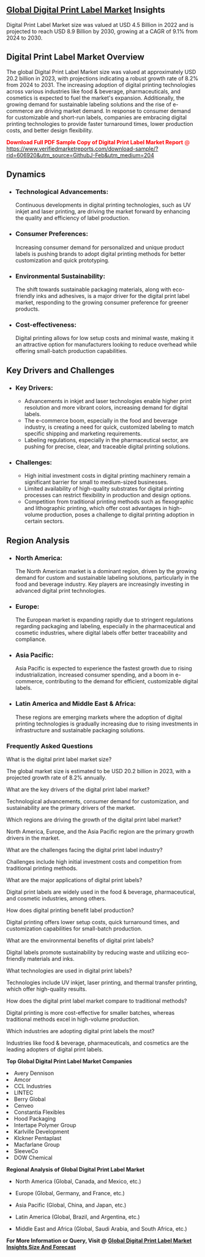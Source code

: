 <h2><a href="https://www.verifiedmarketreports.com/download-sample/?rid=606920&amp;utm_source=GithubJ&amp;utm_medium=204" target="_blank">Global Digital Print Label Market</a> Insights</h2><p>Digital Print Label Market size was valued at USD 4.5 Billion in 2022 and is projected to reach USD 8.9 Billion by 2030, growing at a CAGR of 9.1% from 2024 to 2030.</p><p> <h2>Digital Print Label Market Overview</h2> <p>The global Digital Print Label Market size was valued at approximately USD 20.2 billion in 2023, with projections indicating a robust growth rate of 8.2% from 2024 to 2031. The increasing adoption of digital printing technologies across various industries like food & beverage, pharmaceuticals, and cosmetics is expected to fuel the market's expansion. Additionally, the growing demand for sustainable labeling solutions and the rise of e-commerce are driving market demand. In response to consumer demand for customizable and short-run labels, companies are embracing digital printing technologies to provide faster turnaround times, lower production costs, and better design flexibility.</p> <p><p><span class=""><span style="color: #ff0000;"><strong>Download Full PDF Sample Copy of Digital Print Label Market Report</strong> @ </span><a href="https://www.verifiedmarketreports.com/download-sample/?rid=606920&amp;utm_source=GithubJ-Feb&amp;utm_medium=204" target="_blank">https://www.verifiedmarketreports.com/download-sample/?rid=606920&amp;utm_source=GithubJ-Feb&amp;utm_medium=204</a></span></p></p> <h2>Dynamics</h2> <ul> <li><h3>Technological Advancements:</h3> Continuous developments in digital printing technologies, such as UV inkjet and laser printing, are driving the market forward by enhancing the quality and efficiency of label production.</li> <li><h3>Consumer Preferences:</h3> Increasing consumer demand for personalized and unique product labels is pushing brands to adopt digital printing methods for better customization and quick prototyping.</li> <li><h3>Environmental Sustainability:</h3> The shift towards sustainable packaging materials, along with eco-friendly inks and adhesives, is a major driver for the digital print label market, responding to the growing consumer preference for greener products.</li> <li><h3>Cost-effectiveness:</h3> Digital printing allows for low setup costs and minimal waste, making it an attractive option for manufacturers looking to reduce overhead while offering small-batch production capabilities.</li> </ul> <h2>Key Drivers and Challenges</h2> <ul> <li><h3>Key Drivers:</h3> <ul> <li>Advancements in inkjet and laser technologies enable higher print resolution and more vibrant colors, increasing demand for digital labels.</li> <li>The e-commerce boom, especially in the food and beverage industry, is creating a need for quick, customized labeling to match specific shipping and marketing requirements.</li> <li>Labeling regulations, especially in the pharmaceutical sector, are pushing for precise, clear, and traceable digital printing solutions.</li> </ul> </li> <li><h3>Challenges:</h3> <ul> <li>High initial investment costs in digital printing machinery remain a significant barrier for small to medium-sized businesses.</li> <li>Limited availability of high-quality substrates for digital printing processes can restrict flexibility in production and design options.</li> <li>Competition from traditional printing methods such as flexographic and lithographic printing, which offer cost advantages in high-volume production, poses a challenge to digital printing adoption in certain sectors.</li> </ul> </li> </ul> <h2>Region Analysis</h2> <ul> <li><h3>North America:</h3> The North American market is a dominant region, driven by the growing demand for custom and sustainable labeling solutions, particularly in the food and beverage industry. Key players are increasingly investing in advanced digital print technologies.</li> <li><h3>Europe:</h3> The European market is expanding rapidly due to stringent regulations regarding packaging and labeling, especially in the pharmaceutical and cosmetic industries, where digital labels offer better traceability and compliance.</li> <li><h3>Asia Pacific:</h3> Asia Pacific is expected to experience the fastest growth due to rising industrialization, increased consumer spending, and a boom in e-commerce, contributing to the demand for efficient, customizable digital labels.</li> <li><h3>Latin America and Middle East & Africa:</h3> These regions are emerging markets where the adoption of digital printing technologies is gradually increasing due to rising investments in infrastructure and sustainable packaging solutions.</li> </ul> <h3>Frequently Asked Questions</h3> <p>What is the digital print label market size?</p> <p>The global market size is estimated to be USD 20.2 billion in 2023, with a projected growth rate of 8.2% annually.</p> <p>What are the key drivers of the digital print label market?</p> <p>Technological advancements, consumer demand for customization, and sustainability are the primary drivers of the market.</p> <p>Which regions are driving the growth of the digital print label market?</p> <p>North America, Europe, and the Asia Pacific region are the primary growth drivers in the market.</p> <p>What are the challenges facing the digital print label industry?</p> <p>Challenges include high initial investment costs and competition from traditional printing methods.</p> <p>What are the major applications of digital print labels?</p> <p>Digital print labels are widely used in the food & beverage, pharmaceutical, and cosmetic industries, among others.</p> <p>How does digital printing benefit label production?</p> <p>Digital printing offers lower setup costs, quick turnaround times, and customization capabilities for small-batch production.</p> <p>What are the environmental benefits of digital print labels?</p> <p>Digital labels promote sustainability by reducing waste and utilizing eco-friendly materials and inks.</p> <p>What technologies are used in digital print labels?</p> <p>Technologies include UV inkjet, laser printing, and thermal transfer printing, which offer high-quality results.</p> <p>How does the digital print label market compare to traditional methods?</p> <p>Digital printing is more cost-effective for smaller batches, whereas traditional methods excel in high-volume production.</p> <p>Which industries are adopting digital print labels the most?</p> <p>Industries like food & beverage, pharmaceuticals, and cosmetics are the leading adopters of digital print labels.</p> </p><p><strong>Top Global Digital Print Label Market Companies</strong></p><div data-test-id=""><p><li>Avery Dennison</li><li> Amcor</li><li> CCL Industries</li><li> LINTEC</li><li> Berry Global</li><li> Cenveo</li><li> Constantia Flexibles</li><li> Hood Packaging</li><li> Intertape Polymer Group</li><li> Karlville Development</li><li> Klckner Pentaplast</li><li> Macfarlane Group</li><li> SleeveCo</li><li> DOW Chemical</li></p><div><strong>Regional Analysis of&nbsp;Global Digital Print Label Market</strong></div><ul><li dir="ltr"><p dir="ltr">North America&nbsp;(Global, Canada, and Mexico, etc.)</p></li><li dir="ltr"><p dir="ltr">Europe (Global, Germany, and France, etc.)</p></li><li dir="ltr"><p dir="ltr">Asia Pacific&nbsp;(Global, China, and Japan, etc.)</p></li><li dir="ltr"><p dir="ltr">Latin America&nbsp;(Global, Brazil, and Argentina, etc.)</p></li><li dir="ltr">Middle East and Africa&nbsp;(Global, Saudi Arabia, and South Africa, etc.)</li></ul><p><strong>For More Information or Query, Visit @&nbsp;</strong><strong><a href="https://www.verifiedmarketreports.com/product/digital-print-label-market/?utm_source=GithubJ&amp;utm_medium=204" target="_blank">Global Digital Print Label Market Insights Size And Forecast</a></strong></p></div>
